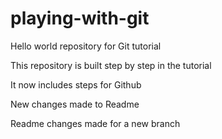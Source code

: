 # playing-with-git
Hello world repository for Git tutorial

This repository is built step by step in the tutorial

It now includes steps for Github

New changes made to Readme

Readme changes made for a new branch
